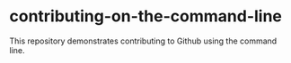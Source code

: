 # contributing-on-the-command-line
This repository demonstrates contributing to Github using the command line.
